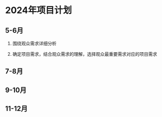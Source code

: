 # 2024年项目计划

## 5-6月

1. 围绕观众需求详细分析

2. 确定项目需求，结合观众需求的理解，选择观众最重要需求对应的项目需求

## 7-8月

## 9-10月

## 11-12月

